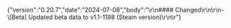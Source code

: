 {"version":"0.20.7","date":"2024-07-08","body":"\r\n#### Changed\r\n\r\n- \\[Beta] Updated beta data to v1.1-1198 (Steam version)\r\n\r"}